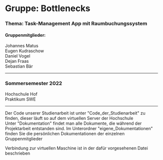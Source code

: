 <h1>Gruppe: Bottlenecks</h1>
<h3>Thema: Task-Management App mit Raumbuchungssystem</h3>
<h4>Gruppenmitglieder:</h4>
Johannes Matus<br>
Eugen Kudraschow<br>
Daniel Vogel<br>
Dejan Fraas<br>
Sebastian Bär<br>
<hr>
<h3>Sommersemester 2022</h3>
Hochschule Hof<br>
Praktikum SWE<br>
<hr>
Der Code unserer Studienarbeit ist unter "Code_der_Studienarbeit" zu finden, dieser läuft so auf dem virtuellen Server der Hochschule<br>
Unter "Dokumentation" findet man alle Dokumente, die während der Projektarbeit entstanden sind. Im Unterordner "eigene_Dokumentationen" finden Sie die persönlichen Dokumentationen der einzelnen Gruppenmitglieder<br>

Verbindung zur virtuellen Maschine ist in der dafür vorgesehenen Datei beschrieben
